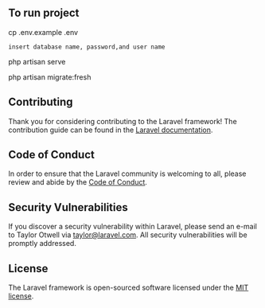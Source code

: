 

## To run project

<p align="left">
    cp .env.example .env
  
</p>
<p align="left">
  
    insert database name, password,and user name
</p>
<p align="left">
    php artisan serve
</p>
<p align="left">
    php artisan migrate:fresh
</p>



## Contributing

Thank you for considering contributing to the Laravel framework! The contribution guide can be found in the [Laravel documentation](https://laravel.com/docs/contributions).

## Code of Conduct

In order to ensure that the Laravel community is welcoming to all, please review and abide by the [Code of Conduct](https://laravel.com/docs/contributions#code-of-conduct).

## Security Vulnerabilities

If you discover a security vulnerability within Laravel, please send an e-mail to Taylor Otwell via [taylor@laravel.com](mailto:taylor@laravel.com). All security vulnerabilities will be promptly addressed.

## License

The Laravel framework is open-sourced software licensed under the [MIT license](https://opensource.org/licenses/MIT).
